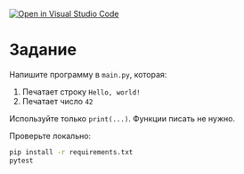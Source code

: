 [![Open in Visual Studio Code](https://classroom.github.com/assets/open-in-vscode-2e0aaae1b6195c2367325f4f02e2d04e9abb55f0b24a779b69b11b9e10269abc.svg)](https://classroom.github.com/online_ide?assignment_repo_id=20706546&assignment_repo_type=AssignmentRepo)
# Задание

Напишите программу в `main.py`, которая:

1. Печатает строку `Hello, world!`
2. Печатает число `42`

Используйте только `print(...)`. Функции писать не нужно.

Проверьте локально:

```bash
pip install -r requirements.txt
pytest
